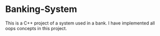 # Banking-System
This is a C++ project of a system used in a bank.
I have implemented all oops concepts in this project.
